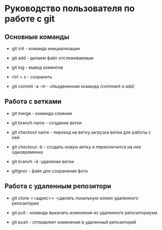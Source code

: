 # Руководство пользователя по работе с git

## Основные команды

* git init - команда инициализации

* git add - делаем файл отслеживаемым

* git log - вывод коментов

* ctrl + s - сохранить

* git commit -a -m - обьедененная команда /comment и add/
  
## Работа с ветками

* git merge - команда слияния

* git branch name - создание ветки

* git checkout name - переход на ветку.загрузка ветки для работы с ней

* git checkout -b - создать новую ветку и переключится на нее одновременно
  
* git branch -d -удаление ветки

* gitignor - файл для сохранения фото
  
## Работа с удаленным репозитори

* git clone <<адрес>> -сделать локальную копию удаленного репозитория

* git pull - команда выкачать изменения из удаленного репозиториума
  
* git push - отправляет изменения в удаленный репозиторий
  